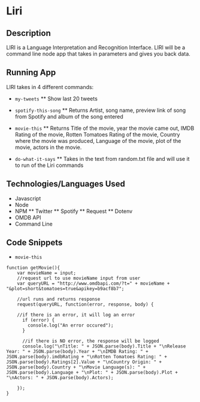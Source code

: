 # Liri

## Description

LIRI is a Language Interpretation and Recognition Interface. LIRI will be a command line node app that takes in parameters and gives you back data.

## Running App

LIRI takes in 4 different commands:
* `my-tweets`
** Show last 20 tweets

* `spotify-this-song`
** Returns Artist, song name, preview link of song from Spotify and album of the song entered

* `movie-this`
** Returns Title of the movie, year the movie came out, IMDB Rating of the movie, Rotten Tomatoes Rating of the movie, Country where the movie was produced, Language of the movie, plot of the movie, actors in the movie.

* `do-what-it-says`
** Takes in the text from random.txt file and will use it to run of the Liri commands

## Technologies/Languages Used

* Javascript
* Node
* NPM
** Twitter
** Spotify
** Request
** Dotenv
* OMDB API
* Command Line

## Code Snippets

* `movie-this`
```
function getMovie(){
	var movieName = input;
	//request url to use movieName input from user
	var queryURL = "http://www.omdbapi.com/?t=" + movieName + "&plot=short&tomatoes=true&apikey=b9acf8b7";

	//url runs and returns response
	request(queryURL, function(error, response, body) {

	//if there is an error, it will log an error
	  if (error) {
	    console.log("An error occured");
	  }

	  //if there is NO error, the response will be logged
	  console.log("\nTitle: " + JSON.parse(body).Title + "\nRelease Year: " + JSON.parse(body).Year + "\nIMDB Rating: " + JSON.parse(body).imdbRating + "\nRotten Tomatoes Rating: " + JSON.parse(body).Ratings[2].Value + "\nCountry Origin: " + JSON.parse(body).Country + "\nMovie Language(s): " + JSON.parse(body).Language + "\nPlot: " + JSON.parse(body).Plot + "\nActors: " + JSON.parse(body).Actors);

	});
}
```
